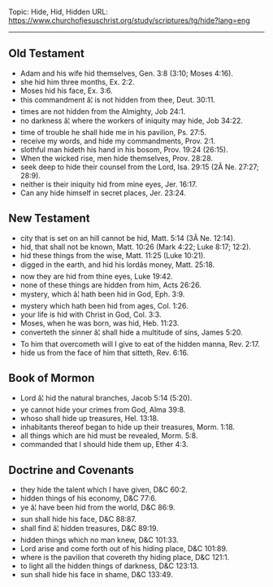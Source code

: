 Topic: Hide, Hid, Hidden
URL: https://www.churchofjesuschrist.org/study/scriptures/tg/hide?lang=eng

---

## Old Testament

- Adam and his wife hid themselves, Gen. 3:8 (3:10; Moses 4:16).
- she hid him three months, Ex. 2:2.
- Moses hid his face, Ex. 3:6.
- this commandment â¦ is not hidden from thee, Deut. 30:11.
- times are not hidden from the Almighty, Job 24:1.
- no darkness â¦ where the workers of iniquity may hide, Job 34:22.
- time of trouble he shall hide me in his pavilion, Ps. 27:5.
- receive my words, and hide my commandments, Prov. 2:1.
- slothful man hideth his hand in his bosom, Prov. 19:24 (26:15).
- When the wicked rise, men hide themselves, Prov. 28:28.
- seek deep to hide their counsel from the Lord, Isa. 29:15 (2Â Ne. 27:27; 28:9).
- neither is their iniquity hid from mine eyes, Jer. 16:17.
- Can any hide himself in secret places, Jer. 23:24.

## New Testament

- city that is set on an hill cannot be hid, Matt. 5:14 (3Â Ne. 12:14).
- hid, that shall not be known, Matt. 10:26 (Mark 4:22; Luke 8:17; 12:2).
- hid these things from the wise, Matt. 11:25 (Luke 10:21).
- digged in the earth, and hid his lordâs money, Matt. 25:18.
- now they are hid from thine eyes, Luke 19:42.
- none of these things are hidden from him, Acts 26:26.
- mystery, which â¦ hath been hid in God, Eph. 3:9.
- mystery which hath been hid from ages, Col. 1:26.
- your life is hid with Christ in God, Col. 3:3.
- Moses, when he was born, was hid, Heb. 11:23.
- converteth the sinner â¦ shall hide a multitude of sins, James 5:20.
- To him that overcometh will I give to eat of the hidden manna, Rev. 2:17.
- hide us from the face of him that sitteth, Rev. 6:16.

## Book of Mormon

- Lord â¦ hid the natural branches, Jacob 5:14 (5:20).
- ye cannot hide your crimes from God, Alma 39:8.
- whoso shall hide up treasures, Hel. 13:18.
- inhabitants thereof began to hide up their treasures, Morm. 1:18.
- all things which are hid must be revealed, Morm. 5:8.
- commanded that I should hide them up, Ether 4:3.

## Doctrine and Covenants

- they hide the talent which I have given, D&C 60:2.
- hidden things of his economy, D&C 77:6.
- ye â¦ have been hid from the world, D&C 86:9.
- sun shall hide his face, D&C 88:87.
- shall find â¦ hidden treasures, D&C 89:19.
- hidden things which no man knew, D&C 101:33.
- Lord arise and come forth out of his hiding place, D&C 101:89.
- where is the pavilion that covereth thy hiding place, D&C 121:1.
- to light all the hidden things of darkness, D&C 123:13.
- sun shall hide his face in shame, D&C 133:49.


